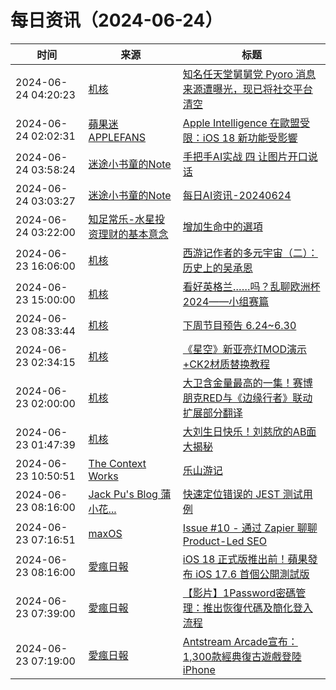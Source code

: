 ﻿# 每日资讯（2024-06-24）

|时间|来源|标题|
|---|---|---|
|2024-06-24 04:20:23|[机核](https://www.gcores.com/rss)|[知名任天堂舅舅党 Pyoro 消息来源遭曝光，现已将社交平台清空](https://www.gcores.com/articles/183993)|
|2024-06-24 02:02:31|[蘋果迷 APPLEFANS](https://applefans.today/feed/)|[Apple Intelligence 在歐盟受限：iOS 18 新功能受影響](https://applefans.today/2024-06-apple-ai-will-not-enter-the-eu-market/)|
|2024-06-24 03:58:24|[迷途小书童的Note](https://xugaoxiang.com/feed)|[手把手AI实战 四 让图片开口说话](https://xugaoxiang.com/2024/06/24/ai-project-4/)|
|2024-06-24 03:03:27|[迷途小书童的Note](https://xugaoxiang.com/feed)|[每日AI资讯-20240624](https://xugaoxiang.com/2024/06/24/ai-daily-20240624/)|
|2024-06-24 03:22:00|[知足常乐-水星投资理财的基本意念](http://mercurychong.blogspot.com/feeds/posts/default)|[增加生命中的選項](http://mercurychong.blogspot.com/2024/06/blog-post_23.html)|
|2024-06-23 16:06:00|[机核](https://www.gcores.com/rss)|[西游记作者的多元宇宙（二）：历史上的吴承恩](https://www.gcores.com/articles/183982)|
|2024-06-23 15:00:00|[机核](https://www.gcores.com/rss)|[看好英格兰……吗？乱聊欧洲杯2024——小组赛篇](https://www.gcores.com/radios/183867)|
|2024-06-23 08:33:44|[机核](https://www.gcores.com/rss)|[下周节目预告 6.24~6.30](https://www.gcores.com/articles/183975)|
|2024-06-23 02:34:15|[机核](https://www.gcores.com/rss)|[《星空》新亚亮灯MOD演示+CK2材质替换教程](https://www.gcores.com/videos/183966)|
|2024-06-23 02:00:00|[机核](https://www.gcores.com/rss)|[大卫含金量最高的一集！赛博朋克RED与《边缘行者》联动扩展部分翻译](https://www.gcores.com/articles/183944)|
|2024-06-23 01:47:39|[机核](https://www.gcores.com/rss)|[大刘生日快乐！刘慈欣的AB面大揭秘](https://www.gcores.com/articles/183961)|
|2024-06-23 10:50:51|[The Context Works](https://www.sund.site/index.xml)|[乐山游记](https://sund.site/posts/2024/leshan/)|
|2024-06-23 08:16:00|[Jack Pu's Blog 蒲小花...](https://www.jackpu.com/rss/)|[快速定位错误的 JEST 测试用例](https://www.jackpu.com/kuai-su-ding-wei-cuo-wu-de-jest-ce-shi-yong-li/)|
|2024-06-23 07:16:51|[maxOS](https://maxoxo.me/rss/)|[Issue #10 - 通过 Zapier 聊聊 Product-Led SEO](https://maxoxo.me/issue-10-zapier-and-product-led-seo/)|
|2024-06-23 08:16:00|[愛瘋日報](http://www.iphonetaiwan.org/feeds/posts/default)|[iOS 18 正式版推出前！蘋果發布 iOS 17.6 首個公開測試版](https://www.iphonetaiwan.org/2024/06/apple-ios-17-6-public-beta-update.html)|
|2024-06-23 07:39:00|[愛瘋日報](http://www.iphonetaiwan.org/feeds/posts/default)|[【影片】1Password密碼管理：推出恢復代碼及簡化登入流程](https://www.iphonetaiwan.org/2024/06/1password-recovery-codes.html)|
|2024-06-23 07:19:00|[愛瘋日報](http://www.iphonetaiwan.org/feeds/posts/default)|[Antstream Arcade宣布：1,300款經典復古遊戲登陸iPhone](https://www.iphonetaiwan.org/2024/06/antstream-arcade-launch-iphone-ipad.html)|
